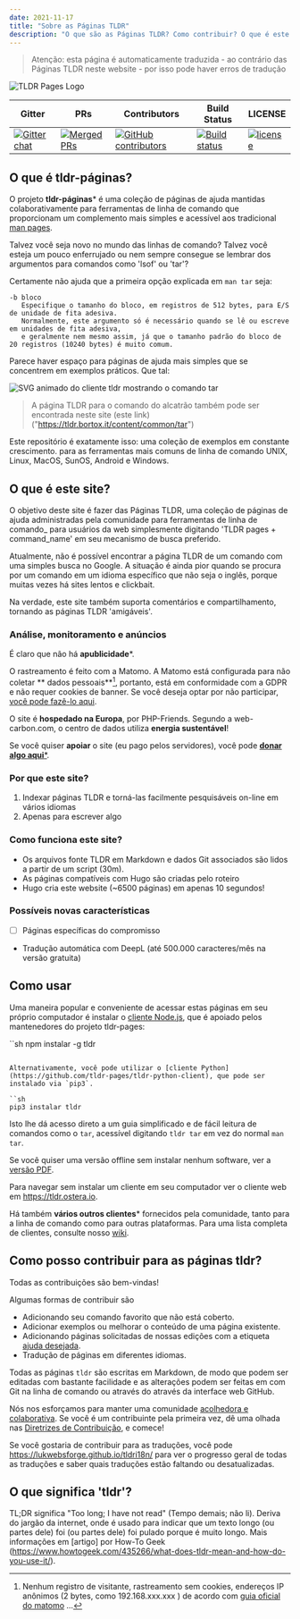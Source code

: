 ```yaml
---
date: 2021-11-17
title: "Sobre as Páginas TLDR"
description: "O que são as Páginas TLDR? Como contribuir? O que é este sítio web?"
---
```


> Atenção: esta página é automaticamente traduzida - ao contrário das Páginas TLDR neste website - por isso pode haver erros de tradução

![TLDR Pages Logo](/tldr-logo.png)

|Gitter|PRs|Contributors|Build Status|LICENSE|
|---|---|---|---|---|
[![Gitter chat][gitter-image]][gitter-url]|[![Merged PRs][prs-merged-image]][prs-merged-url]|[![GitHub contributors][contributors-image]][contributors-url]|[![Build status][github-actions-image]][github-actions-url]|[![license][license-image]][license-url]

[github-actions-url]: https://github.com/tldr-pages/tldr/actions
[github-actions-image]: https://img.shields.io/github/workflow/status/tldr-pages/tldr/CI.svg
[gitter-url]: https://gitter.im/tldr-pages/tldr
[gitter-image]: https://img.shields.io/badge/chat-on_gitter-deeppink
[prs-merged-url]: https://github.com/tldr-pages/tldr/pulls?q=is:pr+is:merged
[prs-merged-image]: https://img.shields.io/github/issues-pr-closed-raw/tldr-pages/tldr.svg?label=merged+PRs&color=green
[contributors-url]: https://github.com/tldr-pages/tldr/graphs/contributors
[contributors-image]: https://img.shields.io/github/contributors-anon/tldr-pages/tldr.svg
[license-url]: https://github.com/tldr-pages/tldr/blob/main/LICENSE.md
[license-image]: https://img.shields.io/badge/license-CC_BY_4.0-blue.svg
</div>

## O que é tldr-páginas?

O projeto **tldr-páginas*** é uma coleção de páginas de ajuda mantidas colaborativamente
para ferramentas de linha de comando que proporcionam um complemento mais simples e acessível aos
tradicional [man pages](https://en.wikipedia.org/wiki/Man_page).

Talvez você seja novo no mundo das linhas de comando? Talvez você esteja um pouco enferrujado ou nem sempre consegue se lembrar dos argumentos para comandos como 'lsof' ou 'tar'?

Certamente não ajuda que a primeira opção explicada em `man tar` seja:

```
-b bloco
   Especifique o tamanho do bloco, em registros de 512 bytes, para E/S de unidade de fita adesiva.
   Normalmente, este argumento só é necessário quando se lê ou escreve em unidades de fita adesiva,
   e geralmente nem mesmo assim, já que o tamanho padrão do bloco de 20 registros (10240 bytes) é muito comum.
```

Parece haver espaço para páginas de ajuda mais simples que se concentrem em exemplos práticos.
Que tal:

![SVG animado do cliente tldr mostrando o comando tar](/tldr-tar.svg)

> A página TLDR para o comando do alcatrão também pode ser encontrada neste site (este link)("https://tldr.bortox.it/content/common/tar")

Este repositório é exatamente isso: uma coleção de exemplos em constante crescimento.
para as ferramentas mais comuns de linha de comando UNIX, Linux, MacOS, SunOS, Android e Windows.

## O que é este site?

O objetivo deste site é fazer das Páginas TLDR, uma coleção de páginas de ajuda administradas pela comunidade
para ferramentas de linha de comando_ para usuários da web simplesmente digitando 'TLDR pages + command_name' em seu mecanismo de busca preferido.

Atualmente, não é possível encontrar a página TLDR de um comando com uma simples busca no Google. A situação é ainda pior quando se procura por um comando em um idioma específico que não seja o inglês, porque muitas vezes há sites lentos e clickbait.

Na verdade, este site também suporta comentários e compartilhamento, tornando as páginas TLDR 'amigáveis'. 

### Análise, monitoramento e anúncios

É claro que não há **apublicidade***. 

O rastreamento é feito com a Matomo. A Matomo está configurada para não coletar ** dados pessoais**[^1], portanto, está em conformidade com a GDPR e não requer cookies de banner. Se você deseja optar por não participar, [você pode fazê-lo aqui](https://stats.bortox.it/index.php?module=CoreAdminHome&action=optOut&language=it).

O site é **hospedado na Europa**, por PHP-Friends. Segundo a web-carbon.com, o centro de dados utiliza **energia sustentável**!

Se você quiser **apoiar** o site (eu pago pelos servidores), você pode [**donar algo aqui***](https://bortox.it/contribuisci-cs-en).

### Por que este site?

1. Indexar páginas TLDR e torná-las facilmente pesquisáveis on-line em vários idiomas
2. Apenas para escrever algo

### Como funciona este site?

* Os arquivos fonte TLDR em Markdown e dados Git associados são lidos a partir de um script (30m).
* As páginas compatíveis com Hugo são criadas pelo roteiro
* Hugo cria este website (~6500 páginas) em apenas 10 segundos!

### Possíveis novas características

- [ ] Páginas específicas do compromisso
- Tradução automática com DeepL (até 500.000 caracteres/mês na versão gratuita)


## Como usar

Uma maneira popular e conveniente de acessar estas páginas em seu próprio computador
é instalar o [cliente Node.js](https://github.com/tldr-pages/tldr-node-client),
que é apoiado pelos mantenedores do projeto tldr-pages:

``sh
npm instalar -g tldr
```

Alternativamente, você pode utilizar o [cliente Python](https://github.com/tldr-pages/tldr-python-client), que pode ser instalado via `pip3`.

``sh
pip3 instalar tldr
```

Isto lhe dá acesso direto a um guia simplificado e de fácil leitura de comandos como o `tar`,
acessível digitando `tldr tar` em vez do normal `man tar`.

Se você quiser uma versão offline sem instalar nenhum software,
ver a [versão PDF](https://tldr.sh/assets/tldr-book.pdf).

Para navegar sem instalar um cliente em seu computador
ver o cliente web em <https://tldr.ostera.io>.

Há também **vários outros clientes*** fornecidos pela comunidade,
tanto para a linha de comando como para outras plataformas.
Para uma lista completa de clientes, consulte nosso [wiki](https://github.com/tldr-pages/tldr/wiki/tldr-pages-clients).


## Como posso contribuir para as páginas tldr?

Todas as contribuições são bem-vindas!

Algumas formas de contribuir são

- Adicionando seu comando favorito que não está coberto.
- Adicionar exemplos ou melhorar o conteúdo de uma página existente.
- Adicionando páginas solicitadas de nossas edições com a etiqueta [ajuda desejada](https://github.com/tldr-pages/tldr/issues?q=is%3Aopen+is%3Aissue+label%3A%22help+wanted%22).
- Tradução de páginas em diferentes idiomas.

Todas as páginas `tldr` são escritas em Markdown, de modo que podem ser editadas com bastante facilidade e as alterações podem ser feitas em
com Git na linha de comando ou através do
através da interface web GitHub.

Nós nos esforçamos para manter uma comunidade [acolhedora e colaborativa](GOVERNANCE.md).
Se você é um contribuinte pela primeira vez, dê uma olhada nas [Diretrizes de Contribuição](CONTRIBUTING.md), e comece!

Se você gostaria de contribuir para as traduções, você pode <https://lukwebsforge.github.io/tldri18n/>
para ver o progresso geral de todas as traduções e saber quais traduções estão faltando ou desatualizadas.

## O que significa 'tldr'?

TL;DR significa "Too long; I have not read" (Tempo demais; não li).
Deriva do jargão da internet, onde é usado para indicar que um texto longo (ou partes dele) foi
(ou partes dele) foi pulado porque é muito longo.
Mais informações em [artigo] por How-To Geek (https://www.howtogeek.com/435266/what-does-tldr-mean-and-how-do-you-use-it/).

[^1]: Nenhum registro de visitante, rastreamento sem cookies, endereços IP anônimos (2 bytes, como 192.168.xxx.xxx ) de acordo com [guia oficial do matomo](https://matomo.org/faq/new-to-piwik/how-do-i-use-matomo-analytics-without-consent-or-cookie-banner/) ... 